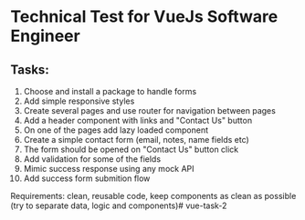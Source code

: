 # Technical Test for VueJs Software Engineer

## Tasks:
1. Choose and install a package to handle forms
2. Add simple responsive styles
3. Create several pages and use router for navigation between pages
4. Add a header component with links and "Contact Us" button
5. On one of the pages add lazy loaded component
6. Create a simple contact form (email, notes, name fields etc)
7. The form should be opened on "Contact Us" button click
8. Add validation for some of the fields
9. Mimic success response using any mock API
10. Add success form submition flow

Requirements: clean, reusable code, keep components as clean as possible (try to separate data, logic and components)#   v u e - t a s k - 2  
 